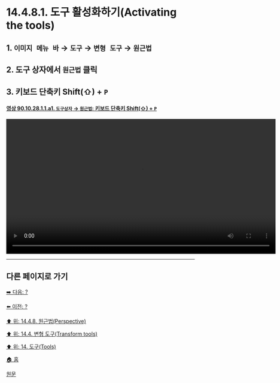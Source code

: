 # 14.4.8.1. 도구 활성화하기(Activating the tools)

<a id="14-04-08-01-s1"></a>

## 1. `이미지 메뉴 바` → `도구` → `변형 도구` → `원근법`

<a id="14-04-08-01-s2"></a>

## 2. 도구 상자에서 `원근법` 클릭

<a id="14-04-08-01-s3"></a>

## 3. 키보드 단축키 Shift(⇧) + `P`

<a id="90-10-28-01-01-a1"></a>

#### [영상 90.10.28.1.1.a1. `도구상자` → `원근법`: 키보드 단축키 Shift(⇧) + `P`](./90-10-28-01-01-shift_p.md#90-10-28-01-01-a1)
<video controls="controls" width="720" src="https://github.com/wonder13662/gimp/assets/15767104/d9e4780d-dd47-4aab-ac69-9b939623b247"></video>

***

## 다른 페이지로 가기

[➡️ 다음: ?]()

[⬅️ 이전: ?]()

[⬆️ 위: 14.4.8. 원근법(Perspective)](./14-04-08-00-perspective.md)

[⬆️ 위: 14.4. 변형 도구(Transform tools)](./14-04-00-transform-tools.md)

[⬆️ 위: 14. 도구(Tools)](./14-00-tools.md)

[🏠 홈](./00-home.md)

[원문](https://docs.gimp.org/2.10/ko/gimp-tool-perspective.html#idm15623)